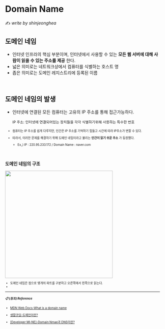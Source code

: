 # Domain Name

:writing_hand: *write by shinjeonghea*

## 도메인 네임

- 인터넷 인프라의 핵심 부분이며, 인터넷에서 사용할 수 있는 **모든 웹 서버에 대해 사람이 읽을 수 있는 주소를 제공** 한다.
- 넓은 의미로는 네트워크상에서 컴퓨터를 식별하는 호스트 명
- 좁은 의미로는 도메인 레지스트리에 등록된 이름 

<br>

## 도메인 네임의 발생

- 인터넷에 연결된 모든 컴퓨터는 고유의 IP 주소를 통해 접근가능하다.

  <small> IP 주소: 인터넷에 연결되어있는 장치들을 각각 식별하기위해 사용하는 특수한 번호<small>

- 컴퓨터는 IP 주소를 쉽게 다루지만, 인간은 IP 주소를 기억하기 힘들고 시간에 따라 IP주소가 변할 수 있다.

- 따라서, 이러한 문제를 해결하기 위해 도메인 네임이라고 불리는 **인간이 읽기 쉬운 주소** 가 등장했다.

  - Ex_) IP : 220.95.233.172 / Domain Name : naver.com

<BR>

## 도메인 네임의 구조

<img src="https://user-images.githubusercontent.com/58902042/132828875-c9ac7262-a74d-43e9-b985-6a43e818aa05.jpg" width=350>

- 도메인 네임은 점으로 몇개의 파트를 구분하고 오른쪽에서 왼쪽으로 읽는다.
- 



-----------

##### :clipboard: [참조] Reference

- [MDN Web Docs-What is a domain name](https://developer.mozilla.org/en-US/docs/Learn/Common_questions/What_is_a_domain_name)

- [생활코딩-도메인이란?](https://opentutorials.org/course/228/1450)

- [[Developer MI-NE]-Domain Nmae과 DNS이란?](https://minemanemo.tistory.com/80)

